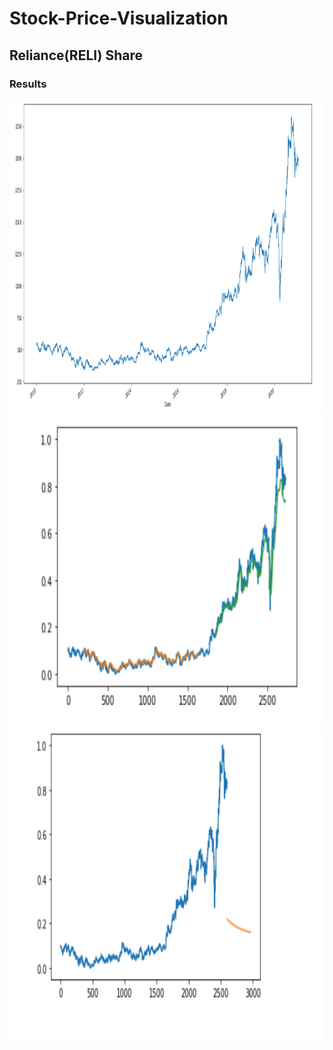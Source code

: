 # Stock-Price-Visualization

## Reliance(RELI) Share 

### Results

<img src="https://github.com/Nisargpatel16/Stock-Price-Visualization/blob/aa78cba66a67dca6eaeda9b155f43276617aaa5d/Results/CloseValuesOfLast10years.PNG" width="1000" height="500">

<img src="https://github.com/Nisargpatel16/Stock-Price-Visualization/blob/600aa48b8153aa3e148170bb1f55e8666fdf2abe/Results/TrainTestDataset.PNG" width="1000" height="500">

<img src="https://github.com/Nisargpatel16/Stock-Price-Visualization/blob/3e992857c1e5251995583a10194a04fcfd023045/Results/PredictedPrice.PNG" width="1000" height="500">

